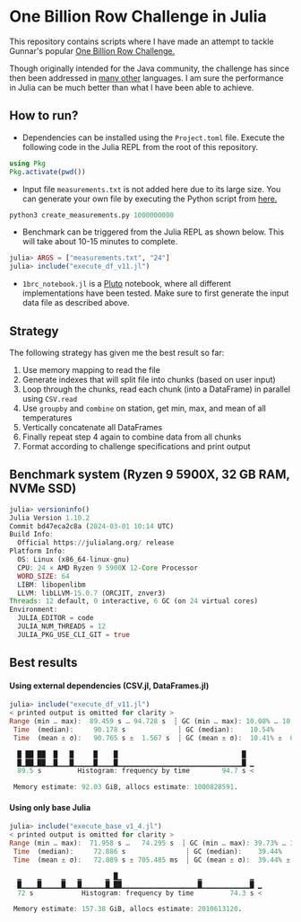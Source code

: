 # One Billion Row Challenge in Julia

This repository contains scripts where I have made an attempt to tackle Gunnar's
popular [One Billion Row Challenge.](https://www.morling.dev/blog/one-billion-row-challenge/)

Though originally intended for the Java community, the challenge has since then been
addressed in [many other](https://1brc.dev/#the-challenge) languages. I am sure the
performance in Julia can be much better than what I have been able to achieve.

## How to run?

- Dependencies can be installed using the `Project.toml` file. Execute the following
code in the Julia REPL from the root of this repository.

```julia
using Pkg
Pkg.activate(pwd())
```

- Input file `measurements.txt` is not added here due to its large size. You can generate
your own file by executing the Python script from [here.](https://github.com/gunnarmorling/1brc/blob/main/src/main/python/create_measurements.py)

```python
python3 create_measurements.py 1000000000
```

- Benchmark can be triggered from the Julia REPL as shown below. This will take about
10-15 minutes to complete.

```julia
julia> ARGS = ["measurements.txt", "24"]
julia> include("execute_df_v11.jl")
```

- `1brc_notebook.jl` is a [Pluto](https://github.com/fonsp/Pluto.jl)
notebook, where all different implementations have been tested. Make sure to first
generate the input data file as described above.

## Strategy
The following strategy has given me the best result so far:

1. Use memory mapping to read the file
2. Generate indexes that will split file into chunks (based on user input)
3. Loop through the chunks, read each chunk (into a DataFrame) in parallel using `CSV.read`
4. Use `groupby` and `combine` on station, get min, max, and mean of all temperatures
5. Vertically concatenate all DataFrames
6. Finally repeat step 4 again to combine data from all chunks
7. Format according to challenge specifications and print output

## Benchmark system (Ryzen 9 5900X, 32 GB RAM, NVMe SSD)

```julia
julia> versioninfo()
Julia Version 1.10.2
Commit bd47eca2c8a (2024-03-01 10:14 UTC)
Build Info:
  Official https://julialang.org/ release
Platform Info:
  OS: Linux (x86_64-linux-gnu)
  CPU: 24 × AMD Ryzen 9 5900X 12-Core Processor
  WORD_SIZE: 64
  LIBM: libopenlibm
  LLVM: libLLVM-15.0.7 (ORCJIT, znver3)
Threads: 12 default, 0 interactive, 6 GC (on 24 virtual cores)
Environment:
  JULIA_EDITOR = code
  JULIA_NUM_THREADS = 12
  JULIA_PKG_USE_CLI_GIT = true
```

## Best results

#### Using external dependencies (CSV.jl, DataFrames.jl)

```julia
julia> include("execute_df_v11.jl")
< printed output is omitted for clarity >
Range (min … max):  89.459 s … 94.728 s  ┊ GC (min … max): 10.08% … 10.85%
 Time  (median):     90.178 s             ┊ GC (median):    10.54%
 Time  (mean ± σ):   90.765 s ±  1.567 s  ┊ GC (mean ± σ):  10.41% ±  0.41%

  █ ██ ██  █   █     █    █                               █  
  █▁██▁██▁▁█▁▁▁█▁▁▁▁▁█▁▁▁▁█▁▁▁▁▁▁▁▁▁▁▁▁▁▁▁▁▁▁▁▁▁▁▁▁▁▁▁▁▁▁▁█ ▁
  89.5 s         Histogram: frequency by time        94.7 s <

 Memory estimate: 92.03 GiB, allocs estimate: 1000828591.
```

#### Using only base Julia

```julia
julia> include("execute_base_v1_4.jl")
< printed output is omitted for clarity >
Range (min … max):  71.958 s …   74.295 s  ┊ GC (min … max): 39.73% … 38.84%
 Time  (median):     72.886 s               ┊ GC (median):    39.44%
 Time  (mean ± σ):   72.889 s ± 705.485 ms  ┊ GC (mean ± σ):  39.44% ±  0.31%

  ▁    ▁     ▁   ▁      ▁ █▁                   ▁            ▁  
  █▁▁▁▁█▁▁▁▁▁█▁▁▁█▁▁▁▁▁▁█▁██▁▁▁▁▁▁▁▁▁▁▁▁▁▁▁▁▁▁▁█▁▁▁▁▁▁▁▁▁▁▁▁█ ▁
  72 s            Histogram: frequency by time         74.3 s <

 Memory estimate: 157.38 GiB, allocs estimate: 2010613120.
```
